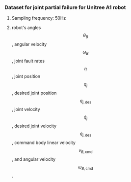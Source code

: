 ### Dataset for joint partial failure for Unitree A1 robot

1. Sampling frequency: 50Hz

2. robot's angles $$\theta_B$$, angular velocity $$\omega_B$$, joint fault rates $$\eta$$, joint position $$q_j$$, desired joint position $$q_{j,\text{des}}$$, joint velocity $$\dot{q}_{j}$$, desired joint velocity $$\dot{q}_{j,\text{des}}$$, command body linear velocity $$v_{B,\text{cmd}}$$, and angular velocity $$\omega_{B,\text{cmd}}$$. 